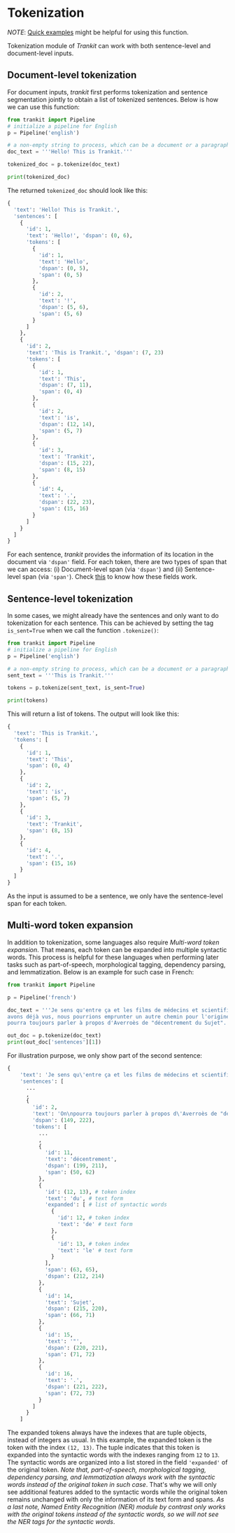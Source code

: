 # Tokenization

*NOTE*: [Quick examples](overview.md) might be helpful for using this function.

Tokenization module of *Trankit* can work with both sentence-level and document-level inputs. 

## Document-level tokenization
For document inputs, *trankit* first performs tokenization and sentence segmentation jointly to obtain a list of tokenized sentences. Below is how we can use this function:
```python
from trankit import Pipeline
# initialize a pipeline for English
p = Pipeline('english')

# a non-empty string to process, which can be a document or a paragraph with multiple sentences
doc_text = '''Hello! This is Trankit.'''

tokenized_doc = p.tokenize(doc_text)

print(tokenized_doc)
```
The returned `tokenized_doc` should look like this:
```python
{
  'text': 'Hello! This is Trankit.',
  'sentences': [
    {
      'id': 1,
      'text': 'Hello!', 'dspan': (0, 6),
      'tokens': [
        {
          'id': 1,
          'text': 'Hello',
          'dspan': (0, 5),
          'span': (0, 5)
        },
        {
          'id': 2,
          'text': '!',
          'dspan': (5, 6),
          'span': (5, 6)
        }
      ]
    },
    {
      'id': 2,
      'text': 'This is Trankit.', 'dspan': (7, 23)
      'tokens': [
        {
          'id': 1,
          'text': 'This',
          'dspan': (7, 11),
          'span': (0, 4)
        },
        {
          'id': 2,
          'text': 'is',
          'dspan': (12, 14),
          'span': (5, 7)
        },
        {
          'id': 3,
          'text': 'Trankit',
          'dspan': (15, 22),
          'span': (8, 15)
        },
        {
          'id': 4,
          'text': '.',
          'dspan': (22, 23),
          'span': (15, 16)
        }
      ]
    }
  ]
}
```
For each sentence, *trankit* provides the information of its location in the document via `'dspan'` field. For each token, there are two types of span that we can access: (i) Document-level span (via `'dspan'`) and (ii) Sentence-level span (via `'span'`). Check [this](overview.md) to know how these fields work.

## Sentence-level tokenization

In some cases, we might already have the sentences and only want to do tokenization for each sentence. This can be achieved by setting the tag `is_sent=True` when we call the function `.tokenize()`:
```python
from trankit import Pipeline
# initialize a pipeline for English
p = Pipeline('english')

# a non-empty string to process, which can be a document or a paragraph with multiple sentences
sent_text = '''This is Trankit.'''

tokens = p.tokenize(sent_text, is_sent=True)

print(tokens)
```
This will return a list of tokens. The output will look like this:
```python
{
  'text': 'This is Trankit.',
  'tokens': [
    {
      'id': 1,
      'text': 'This',
      'span': (0, 4)
    },
    {
      'id': 2,
      'text': 'is',
      'span': (5, 7)
    },
    {
      'id': 3,
      'text': 'Trankit',
      'span': (8, 15)
    },
    {
      'id': 4,
      'text': '.',
      'span': (15, 16)
    }
  ]
}
```
As the input is assumed to be a sentence, we only have the sentence-level span for each token.

## Multi-word token expansion
In addition to tokenization, some languages also require *Multi-word token expansion*. That means, each token can be expanded into multiple syntactic words. This process is helpful for these languages when performing later tasks such as part-of-speech, morphological tagging, dependency parsing, and lemmatization. Below is an example for such case in French:
```python 
from trankit import Pipeline

p = Pipeline('french')

doc_text = '''Je sens qu'entre ça et les films de médecins et scientifiques fous que nous
avons déjà vus, nous pourrions emprunter un autre chemin pour l'origine. On
pourra toujours parler à propos d'Averroès de "décentrement du Sujet".'''

out_doc = p.tokenize(doc_text)
print(out_doc['sentences'][1])
```
For illustration purpose, we only show part of the second sentence:
```python
{
    'text': 'Je sens qu\'entre ça et les films de médecins et scientifiques fous que nous\navons déjà vus, nous pourrions emprunter un autre chemin pour l\'origine. On\npourra toujours parler à propos d\'Averroès de "décentrement du Sujet".',
    'sentences': [
      ...
      ,
      {
        'id': 2,
        'text': 'On\npourra toujours parler à propos d\'Averroès de "décentrement du Sujet".',
        'dspan': (149, 222),
        'tokens': [
          ... 
          ,
          {
            'id': 11, 
            'text': 'décentrement',
            'dspan': (199, 211),
            'span': (50, 62)
          },
          {
            'id': (12, 13), # token index
            'text': 'du', # text form
            'expanded': [ # list of syntactic words
              {
                'id': 12, # token index
                'text': 'de' # text form
              },
              {
                'id': 13, # token index 
                'text': 'le' # text form
              }
            ],
            'span': (63, 65),
            'dspan': (212, 214)
          },
          {
            'id': 14,
            'text': 'Sujet',
            'dspan': (215, 220),
            'span': (66, 71)
          },
          {
            'id': 15,
            'text': '"',
            'dspan': (220, 221),
            'span': (71, 72)
          },
          {
            'id': 16,
            'text': '.',
            'dspan': (221, 222),
            'span': (72, 73)
          }
        ]
      }
    ]
```
The expanded tokens always have the indexes that are tuple objects, instead of integers as usual. In this example, the expanded token is the token with the index `(12, 13)`. The tuple indicates that this token is expanded into the syntactic words with the indexes ranging from `12` to `13`. The syntactic words are organized into a list stored in the field `'expanded'` of the original token. *Note that, part-of-speech, morphological tagging, dependency parsing, and lemmatization always work with the syntactic words instead of the original token in such case*. That's why we will only see additional features added to the syntactic words while the original token remains unchanged with only the information of its text form and spans. *As a last note, Named Entity Recognition (NER) module by contrast only works with the original tokens instead of the syntactic words, so we will not see the NER tags for the syntactic words*.